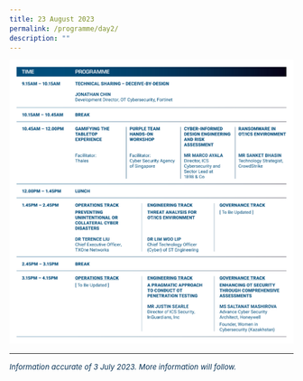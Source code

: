 ```yaml
---
title: 23 August 2023
permalink: /programme/day2/
description: ""
---
```

![](/images/2023%20PROGRAMME/230703_csa%20otcep%202023_programme%20table_r4_day%2002.jpg)

<hr class="my-3 border-primary">	

*<font size="2"><font color="#073255"> Information accurate of 3 July 2023. More information will follow.</font></font>*